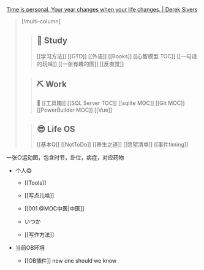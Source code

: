 
[Time is personal. Your year changes when your life changes. | Derek Sivers](https://sive.rs/mny)


>[!multi-column]
>>
>> ## 🧭 Study
>> [[学习方法]] [[GTD]] 	[[外语]]
>> [[Books]]
>> [[心智模型 TOC]]
>> [[一句话的玩味]]
>> [[一张有趣的图]]
>> [[反直觉]]
>
>> ## ⛏️ Work
>> 🧰 [[工具箱]]
>> [[SQL Server TOC]]
>> [[sqlite MOC]]
>> [[Git MOC]] 
>> [[PowerBuilder MOC]]
>> [[Vue]]
>> 
>
>> ## 😎 Life OS
>> [[基本Q]] [[NotToDo]] [[养生之道]]
>> [[愿望清单]]
>> [[事件timing]]


一张○运动图，包含时节，卦位，病症，对应药物

- 个人😋

	- [[Tools]]
	- [[写点儿啥]]

	- [[001 @MOC中医|中医]]
	- いつか
	- [[写作方法]]





- 当前OB环境
	- [[OB插件]]
new one should we know
